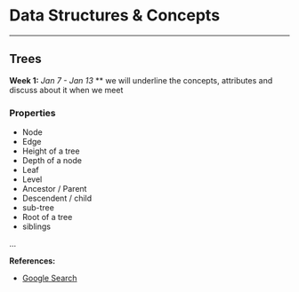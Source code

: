 
# Data Structures & Concepts
---


## Trees

**Week 1:** *Jan 7 - Jan 13*
** we will underline the concepts, attributes and discuss about it when we meet

### Properties

  * Node
  * Edge
  * Height of a tree
  * Depth of a node
  * Leaf
  * Level 
  * Ancestor / Parent
  * Descendent / child
  * sub-tree
  * Root of a tree
  * siblings
  



...



**References:**
- [Google Search](https://www.google.com)

